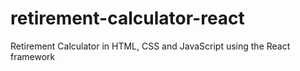 # retirement-calculator-react
 Retirement Calculator in HTML, CSS and JavaScript using the React framework
